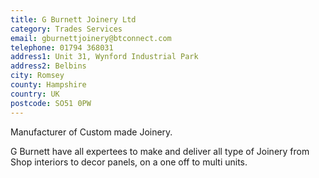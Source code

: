 ```yaml
---
title: G Burnett Joinery Ltd
category: Trades Services
email: gburnettjoinery@btconnect.com
telephone: 01794 368031
address1: Unit 31, Wynford Industrial Park
address2: Belbins
city: Romsey
county: Hampshire
country: UK
postcode: SO51 0PW
---
```

Manufacturer of Custom made Joinery.

G Burnett have all expertees to make and deliver all type of Joinery from Shop interiors to decor panels, on a one off to multi units.
